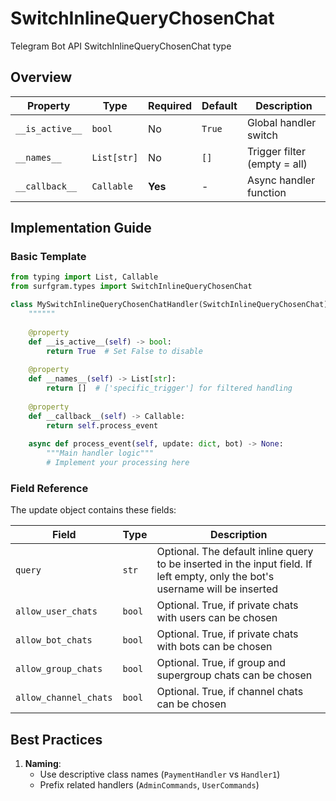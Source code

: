 # SwitchInlineQueryChosenChat

Telegram Bot API SwitchInlineQueryChosenChat type

## Overview

| Property        | Type               | Required | Default | Description                              |
|-----------------|--------------------|----------|---------|------------------------------------------|
| `__is_active__` | `bool`             | No       | `True`  | Global handler switch                   |
| `__names__`     | `List[str]`        | No       | `[]`    | Trigger filter (empty = all)            |
| `__callback__`  | `Callable`         | **Yes**  | -       | Async handler function                  |

## Implementation Guide

### Basic Template

```python
from typing import List, Callable
from surfgram.types import SwitchInlineQueryChosenChat

class MySwitchInlineQueryChosenChatHandler(SwitchInlineQueryChosenChat):
    """"""
    
    @property
    def __is_active__(self) -> bool:
        return True  # Set False to disable
        
    @property
    def __names__(self) -> List[str]:
        return []  # ['specific_trigger'] for filtered handling
        
    @property
    def __callback__(self) -> Callable:
        return self.process_event
        
    async def process_event(self, update: dict, bot) -> None:
        """Main handler logic"""
        # Implement your processing here
```

### Field Reference

The update object contains these fields:

| Field          | Type              | Description                     |
|----------------|-------------------|---------------------------------|
| `query` | `str` | Optional. The default inline query to be inserted in the input field. If left empty, only the bot's username will be inserted |
| `allow_user_chats` | `bool` | Optional. True, if private chats with users can be chosen |
| `allow_bot_chats` | `bool` | Optional. True, if private chats with bots can be chosen |
| `allow_group_chats` | `bool` | Optional. True, if group and supergroup chats can be chosen |
| `allow_channel_chats` | `bool` | Optional. True, if channel chats can be chosen |

## Best Practices

1. **Naming**: 
   - Use descriptive class names (`PaymentHandler` vs `Handler1`)
   - Prefix related handlers (`AdminCommands`, `UserCommands`)
